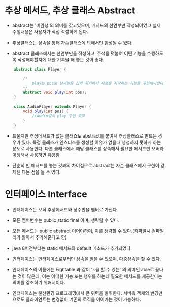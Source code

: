 # 추상 메서드, 추상 클래스 Abstract
* abstract는 '미완성'의 의미를 갖고있으며, 메서드의 선언부만 작성되어있고 실제 수행내용은 사용자가 직접 작성하게 된다.

* 추상클래스는 상속을 통해 자손클래스에 의해서만 완성될 수 있다.

* abstract 클래스에서는 선언부만을 작성하고, 주석을 덧붙여 어떤 기능을 수행하도록 작성해야할지에 대한 기록을 해 놓는 것이 좋다.

```java
    abstract class Player {

        /*
            play는 pos로 넘겨받은 값의 위치에서 재생을 시작하는 기능을 구현해야한다.
        */
        abstract void play(int pos);
    }

    class AudioPlayer extends Player {
        void play(int pos) {
            //Audio방식 play 구현 로직
        }
    }
```

* 드물지만 추상메서드가 없는 클래스도 abstract를 붙여서 추상클래스로 만드는 경우가 있다. 특정 클래스가 인스터스를 생성할 이유가 없을때 생성하지 못하게 하는 용도로 사용한다. 다른 클래스에서 해당 클래스를 상속해서 필요한 메서드만 오버라이딩해서 사용하면 유용함

* 단순히 빈 메서드를 놓는 것과의 차이점으로 abstract는 자손 클래스에서 구현이 강제된 다는 점을 들 수 있다.


# 인터페이스 Interface

* 인터페이스는 오직 추상메서드와 상수만을 멤버로 가진다.

* 모든 멤버변수는 public static final 이며, 생략할 수 있다.
* 모든 메서드는 public abstract 이어야하며, 이를 생략할 수 있다.(컴파일시 컴파일러가 알아서 추가해준다고 함)
* java 8버전부터는 static 메서드와 default 메소드가 추가되었다.

* 인터페이스는 인터페이스로부터만 상속을 받을 수 있으며, 다중상속을 할 수 있다.

* 인터페이스의 이름에는 Fightable 과 같이 '~을 할 수 있는' 의 의미인 able로 끝나는 것이 많은데, 이는 어떠한 기능 또는 행위를 하는데 필요한 메서드를 제공한다는 의미를 강조하기 위해서이다.

* 인터페이스는 분산환경 프로그래밍에서 큰 위력을 발휘한다. 서버측 객체의 변경만으로도 클라이언트는 변경없이 기존의 로직을 이어가는 것이 가능하다.